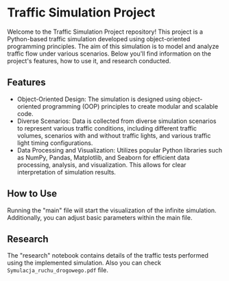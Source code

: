 # Traffic Simulation Project
Welcome to the Traffic Simulation Project repository! This project is a Python-based traffic simulation developed using object-oriented programming principles. The aim of this simulation is to model and analyze traffic flow under various scenarios. Below you'll find information on the project's features, how to use it, and research conducted.

## Features
* Object-Oriented Design: The simulation is designed using object-oriented programming (OOP) principles to create modular and scalable code.
* Diverse Scenarios: Data is collected from diverse simulation scenarios to represent various traffic conditions, including different traffic volumes, scenarios with and without traffic lights, and various traffic light timing configurations.
* Data Processing and Visualization: Utilizes popular Python libraries such as NumPy, Pandas, Matplotlib, and Seaborn for efficient data processing, analysis, and visualization. This allows for clear interpretation of simulation results.

## How to Use
Running the "main" file will start the visualization of the infinite simulation. Additionally, you can adjust basic parameters within the main file.

## Research
The "research" notebook contains details of the traffic tests performed using the implemented simulation.
Also you can check `Symulacja_ruchu_drogowego.pdf` file. 
